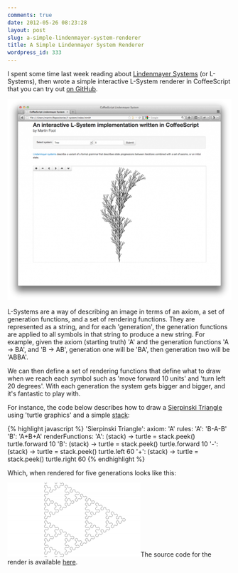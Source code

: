```yaml
---
comments: true
date: 2012-05-26 08:23:28
layout: post
slug: a-simple-lindenmayer-system-renderer
title: A Simple Lindenmayer System Renderer
wordpress_id: 333
---
```


I spent some time last week reading about [Lindenmayer Systems](http://en.wikipedia.org/wiki/L-system) (or L-Systems), then wrote a simple interactive L-System renderer in CoffeeScript that you can try out [on GitHub](http://mfoo.github.com/L-System-Renderer/).

[![](/images/Screen-Shot-2012-05-26-at-08.02.06-1024x919.png)](/images/Screen-Shot-2012-05-26-at-08.02.06.png)



L-Systems are a way of describing an image in terms of an axiom, a set of generation functions, and a set of rendering functions. They are represented as a string, and for each 'generation', the generation functions are applied to all symbols in that string to produce a new string. For example, given the axiom (starting truth) 'A' and the generation functions 'A -> BA', and 'B -> AB', generation one will be 'BA', then generation two will be 'ABBA'.

We can then define a set of rendering functions that define what to draw when we reach each symbol such as 'move forward 10 units' and 'turn left 20 degrees'. With each generation the system gets bigger and bigger, and it's fantastic to play with.

For instance, the code below describes how to draw a [Sierpinski Triangle ](http://en.wikipedia.org/wiki/Sierpinski_triangle)using 'turtle graphics' and a simple [stack](http://en.wikipedia.org/wiki/Stack_%28abstract_data_type%29):

    
{% highlight javascript %}
'Sierpinski Triangle':
    axiom: 'A'
    rules:
        'A': 'B-A-B'
        'B': 'A+B+A'
    renderFunctions:
        'A': (stack) ->
            turtle = stack.peek()
            turtle.forward 10
        'B': (stack) ->
            turtle = stack.peek()
            turtle.forward 10
        '-': (stack) ->
            turtle = stack.peek()
            turtle.left 60
        '+': (stack) ->
            turtle = stack.peek()
            turtle.right 60
{% endhighlight %}

Which, when rendered for five generations looks like this:

[![](/images/sierpinskitriangle-300x166.png)](/images/sierpinskitriangle.png)The source code for the render is available [here](https://github.com/mfoo/L-System-Renderer).


